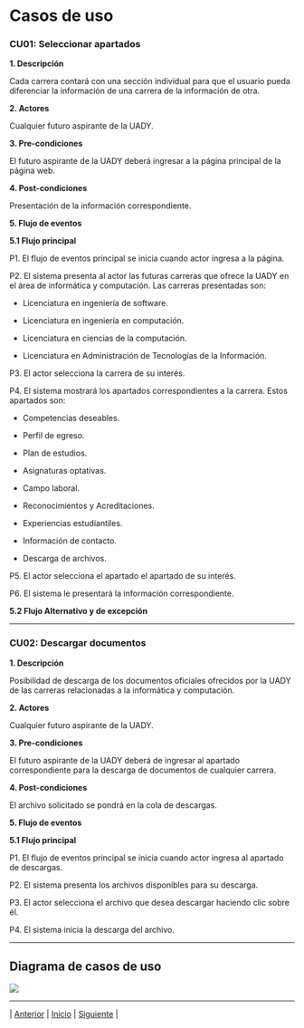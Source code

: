 # Casos de uso

### CU01: Seleccionar apartados
 **1. Descripción**

Cada carrera contará con una sección individual para que el usuario pueda diferenciar la información de una carrera de la información de otra.

**2. Actores**

Cualquier futuro aspirante de la UADY.

**3. Pre-condiciones**

El futuro aspirante de la UADY deberá ingresar a la página principal de la página web.

**4. Post-condiciones**

Presentación de la información correspondiente.

**5. Flujo de eventos**

  **5.1	Flujo principal**

  P1. El flujo de eventos principal se inicia cuando actor ingresa a la página.

  P2. El sistema presenta al actor las futuras carreras que ofrece la UADY en el área de informática y computación. Las carreras presentadas son:

   - Licenciatura en ingeniería de software.

   - Licenciatura en ingeniería en computación.

   - Licenciatura en ciencias de la computación.
  
   - Licenciatura en Administración de Tecnologías de la Información.

  P3. El actor selecciona la carrera de su interés.

  P4. El sistema mostrará los apartados correspondientes a la carrera. Estos apartados son:

   - Competencias deseables.

   - Perfil de egreso.

   - Plan de estudios.

   - Asignaturas optativas.

   - Campo laboral.

   - Reconocimientos y Acreditaciones.

   - Experiencias estudiantiles.

   - Información de contacto.

   - Descarga de archivos.

  P5. El actor selecciona el apartado el apartado de su interés.

  P6. El sistema le presentará la información correspondiente.
  
  **5.2	Flujo Alternativo y de excepción**
  
 ------------

### CU02: Descargar documentos

**1.	Descripción**

Posibilidad de descarga de los documentos oficiales ofrecidos por la UADY de las carreras relacionadas a la informática y computación.

**2.	Actores**

Cualquier futuro aspirante de la UADY.

**3.	Pre-condiciones**

El futuro aspirante de la UADY deberá de ingresar al apartado correspondiente para la descarga de documentos de cualquier carrera.

**4.	Post-condiciones**

El archivo solicitado se pondrá en la cola de descargas.

__5.	Flujo de eventos__

  **5.1	Flujo principal**

  P1. El flujo de eventos principal se inicia cuando actor ingresa al apartado de descargas.

  P2. El sistema presenta los archivos disponibles para su descarga.

  P3. El actor selecciona el archivo que desea descargar haciendo clic sobre él.

  P4. El sistema inicia la descarga del archivo.

------------

## Diagrama de casos de uso

<img src="https://github.com/Geovanna-med/Enterate/blob/main/Im%C3%A1genes/WhatsApp%20Image%202020-11-26%20at%203.45.03%20PM.jpeg">



















***
| [Anterior](https://github.com/Geovanna-med/Enterate/blob/main/Documentos/Requerimientos.md "Anterior") 
| [Inicio](https://github.com/Geovanna-med/Enterate "Inicio") 
| [Siguiente](https://github.com/Geovanna-med/Enterate/blob/main/Documentos/Plan%20del%20proyecto.md "Siguiente") |
